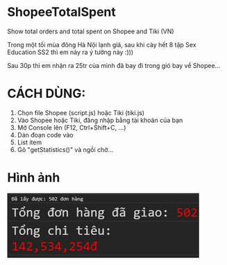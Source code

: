 # ShopeeTotalSpent
Show total orders and total spent on Shopee and Tiki (VN)

Trong một tối mùa đông Hà Nội lạnh giá, sau khi cày hết 8 tập Sex Education SS2 thì em nảy ra ý tưởng này :)))

Sau 30p thì em nhận ra 25tr của mình đã bay đi trong gió bay về Shopee...

# CÁCH DÙNG:
 1. Chọn file Shopee (script.js) hoặc Tiki (tiki.js)
 2. Vào Shopee hoặc Tiki, đăng nhập bằng tài khoản của bạn
 3. Mở Console lên (F12, Ctrl+Shift+C, ...)
 4. Dán đoạn code vào
 5. List item
 6. Gõ "getStatistics()" và ngồi chờ...
# Hình ảnh
![](https://raw.githubusercontent.com/doligo-net/ShopeeTotalSpent/main/image.jpg)
